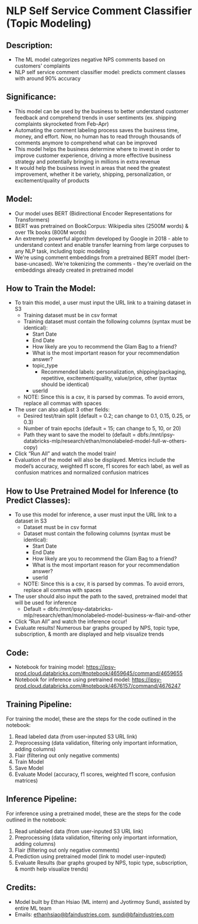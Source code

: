 # NLP Self Service Comment Classifier (Topic Modeling)

## Description: 
- The ML model categorizes negative NPS comments based on customers' complaints 
- NLP self service comment classifier model: predicts comment classes with around 90% accuracy <br />

## Significance: 
- This model can be used by the business to better understand customer feedback and comprehend trends in user sentiments (ex. shipping complaints skyrocketed from Feb-Apr) 
- Automating the comment labeling process saves the business time, money, and effort. Now, no human has to read through thousands of comments anymore to comprehend what can be improved
- This model helps the business determine where to invest in order to improve customer experience, driving a more effective business strategy and potentially bringing in millions in extra revenue
- It would help the business invest in areas that need the greatest improvement, whether it be variety, shipping, personalization, or excitement/quality of products <br />


## Model: 
- Our model uses BERT (Bidirectional Encoder Representations for Transformers) 
- BERT was pretrained on BookCorpus: Wikipedia sites (2500M words) & over 11k books (800M words) 
- An extremely powerful algorithm developed by Google in 2018 - able to understand context and enable transfer learning from large corpuses to any NLP task, including topic modeling
- We're using comment embeddings from a pretrained BERT model (bert-base-uncased). We're tokenizing the comments - they're overlaid on the embeddings already created in pretrained model <br />


## How to Train the Model:
- To train this model, a user must input the URL link to a training dataset in S3
  - Training dataset must be in csv format
  - Training dataset must contain the following columns (syntax must be identical):
    - Start Date
    - End Date
    - How likely are you to recommend the Glam Bag to a friend?
    - What is the most important reason for your recommendation answer?
    - topic_type
      - Recommended labels: personalization, shipping/packaging, repetitive, excitement/quality, value/price, other (syntax should be identical)
    - userId
  - NOTE: Since this is a csv, it is parsed by commas. To avoid errors, replace all commas with spaces
- The user can also adjust 3 other fields:
  - Desired test/train split (default = 0.2; can change to 0.1, 0.15, 0.25, or 0.3)
  - Number of train epochs (default = 15; can change to 5, 10, or 20)
  - Path they want to save the model to (default = dbfs:/mnt/ipsy-databricks-mlp/research/ethan/monolabeled-model-full-w-others-copy)
- Click “Run All” and watch the model train! 
- Evaluation of the model will also be displayed. Metrics include the model’s accuracy, weighted f1 score, f1 scores for each label, as well as confusion matrices and normalized confusion matrices <br />
 

## How to Use Pretrained Model for Inference (to Predict Classes):
- To use this model for inference, a user must input the URL link to a dataset in S3
  - Dataset must be in csv format
  - Dataset must contain the following columns (syntax must be identical):
    - Start Date
    - End Date
    - How likely are you to recommend the Glam Bag to a friend?
    - What is the most important reason for your recommendation answer?
    - userId
  - NOTE: Since this is a csv, it is parsed by commas. To avoid errors, replace all commas with spaces
- The user should also input the path to the saved, pretrained model that will be used for inference
  - Default = dbfs:/mnt/ipsy-databricks-mlp/research/ethan/monolabeled-model-business-w-flair-and-other
- Click “Run All” and watch the inference occur! 
- Evaluate results! Numerous bar graphs grouped by NPS, topic type, subscription, & month are displayed and help visualize trends <br />


## Code:
- Notebook for training model: https://ipsy-prod.cloud.databricks.com/#notebook/4659645/command/4659655
- Notebook for inference using pretrained model: https://ipsy-prod.cloud.databricks.com/#notebook/4676157/command/4676247 <br />


## Training Pipeline:
For training the model, these are the steps for the code outlined in the notebook:
1. Read labeled data (from user-inputed S3 URL link)
2. Preprocessing (data validation, filtering only important information, adding columns)
3. Flair (filtering out only negative comments)
4. Train Model
5. Save Model
6. Evaluate Model (accuracy, f1 scores, weighted f1 score, confusion matrices) <br />


## Inference Pipeline: 
For inference using a pretrained model, these are the steps for the code outlined in the notebook:
1. Read unlabeled data (from user-inputed S3 URL link)
2. Preprocessing (data validation, filtering only important information, adding columns)
3. Flair (filtering out only negative comments)
4. Prediction using pretrained model (link to model user-inputed)
5. Evaluate Results (bar graphs grouped by NPS, topic type, subscription, & month help visualize trends)


## Credits:
- Model built by Ethan Hsiao (ML intern) and Jyotirmoy Sundi, assisted by entire ML team
- Emails: ethanhsiao@bfaindustries.com, sundi@bfaindustries.com
